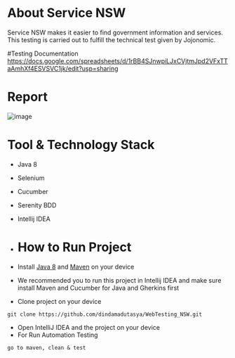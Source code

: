 # About Service NSW
Service NSW makes it easier to find government information and services. 
This testing is carried out to fulfill the technical test given by Jojonomic.

#Testing Documentation
https://docs.google.com/spreadsheets/d/1rBB4SJnwpiLJxCVjtmJpd2VFxTTaAmhXf4ESVSVC1jk/edit?usp=sharing

# Report
![image](https://github.com/dindamadutasya/WebTesting_NSW/assets/97401593/69ccf991-e1b6-458c-8110-be1412da957c)

# Tool & Technology Stack
- Java 8
- Selenium
- Cucumber
- Serenity BDD
- Intellij IDEA

- # How to Run Project
- Install  [Java 8](https://www.oracle.com/java/technologies/downloads/#java8) and [Maven](https://maven.apache.org/download.cgi) on your device
- We recommended you to run this project in Intellij IDEA and make sure install Maven and Cucumber for Java and Gherkins first
- Clone project on your device
```
git clone https://github.com/dindamadutasya/WebTesting_NSW.git
```
- Open IntelliJ IDEA and the project on your device
- For Run Automation Testing
```
go to maven, clean & test
```
